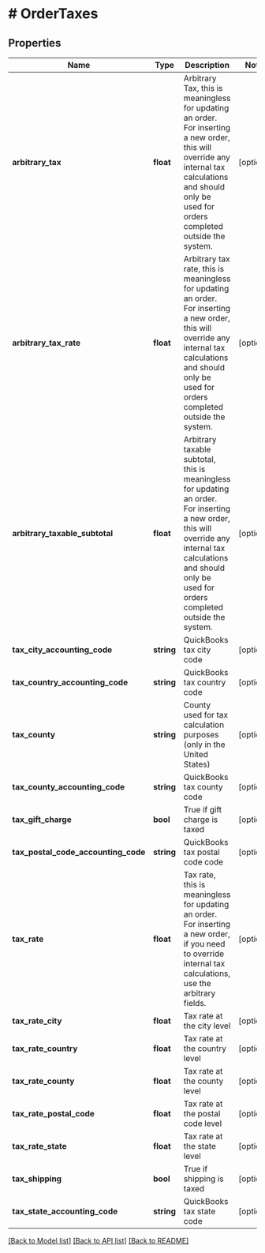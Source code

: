 # # OrderTaxes

## Properties

Name | Type | Description | Notes
------------ | ------------- | ------------- | -------------
**arbitrary_tax** | **float** | Arbitrary Tax, this is meaningless for updating an order.  For inserting a new order, this will override any internal tax calculations and should only be used for orders completed outside the system. | [optional]
**arbitrary_tax_rate** | **float** | Arbitrary tax rate, this is meaningless for updating an order.  For inserting a new order, this will override any internal tax calculations and should only be used for orders completed outside the system. | [optional]
**arbitrary_taxable_subtotal** | **float** | Arbitrary taxable subtotal, this is meaningless for updating an order.  For inserting a new order, this will override any internal tax calculations and should only be used for orders completed outside the system. | [optional]
**tax_city_accounting_code** | **string** | QuickBooks tax city code | [optional]
**tax_country_accounting_code** | **string** | QuickBooks tax country code | [optional]
**tax_county** | **string** | County used for tax calculation purposes (only in the United States) | [optional]
**tax_county_accounting_code** | **string** | QuickBooks tax county code | [optional]
**tax_gift_charge** | **bool** | True if gift charge is taxed | [optional]
**tax_postal_code_accounting_code** | **string** | QuickBooks tax postal code code | [optional]
**tax_rate** | **float** | Tax rate, this is meaningless for updating an order.  For inserting a new order, if you need to override internal tax calculations, use the arbitrary fields. | [optional]
**tax_rate_city** | **float** | Tax rate at the city level | [optional]
**tax_rate_country** | **float** | Tax rate at the country level | [optional]
**tax_rate_county** | **float** | Tax rate at the county level | [optional]
**tax_rate_postal_code** | **float** | Tax rate at the postal code level | [optional]
**tax_rate_state** | **float** | Tax rate at the state level | [optional]
**tax_shipping** | **bool** | True if shipping is taxed | [optional]
**tax_state_accounting_code** | **string** | QuickBooks tax state code | [optional]

[[Back to Model list]](../../README.md#models) [[Back to API list]](../../README.md#endpoints) [[Back to README]](../../README.md)
